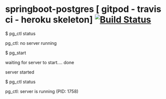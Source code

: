 # springboot-postgres [ gitpod - travis ci - heroku skeleton] [![Build Status](https://travis-ci.org/sudeepcv/springboot-postgres.svg?branch=master)](https://travis-ci.org/sudeepcv/springboot-postgres)

$ pg_ctl status

pg_ctl: no server running


$ pg_start

waiting for server to start.... done

server started

$ pg_ctl status

pg_ctl: server is running (PID: 1758)
